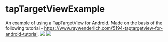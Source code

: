 # tapTargetViewExample
An example of using a TapTargetView for Android. 
Made on the basis of the following tutorial - https://www.raywenderlich.com/5194-taptargetview-for-android-tutorial.
![](tapTargetView1.gif)
![](tapTargetView2.gif)
